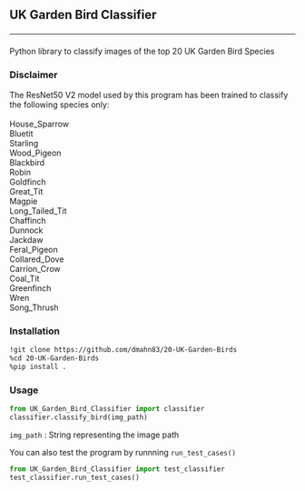## UK Garden Bird Classifier <hr> 
 Python library to classify images of the top 20 UK Garden Bird Species </br>


### Disclaimer<br />

The ResNet50 V2 model used by this program has been trained to classify the following species only:<br/><br/>
House_Sparrow<br/>
Bluetit<br/>
Starling<br/>
Wood_Pigeon<br/>
Blackbird<br/>
Robin<br/> 
Goldfinch<br/> 
Great_Tit<br/>
Magpie<br/> 
Long_Tailed_Tit<br/> 
Chaffinch<br/>
Dunnock<br/>
Jackdaw<br/> 
Feral_Pigeon<br/> 
Collared_Dove<br/>
Carrion_Crow<br/>
Coal_Tit<br/>
Greenfinch<br/>
Wren<br/>
Song_Thrush<br/>

### Installation <br />
```sh
!git clone https://github.com/dmahn83/20-UK-Garden-Birds
%cd 20-UK-Garden-Birds
%pip install .
```

### Usage <br />
```python
from UK_Garden_Bird_Classifier import classifier
classifier.classify_bird(img_path)
```


`img_path` : String representing the image path<br />

You can also test the program by runnning `run_test_cases()`
```python
from UK_Garden_Bird_Classifier import test_classifier
test_classifier.run_test_cases()
```





